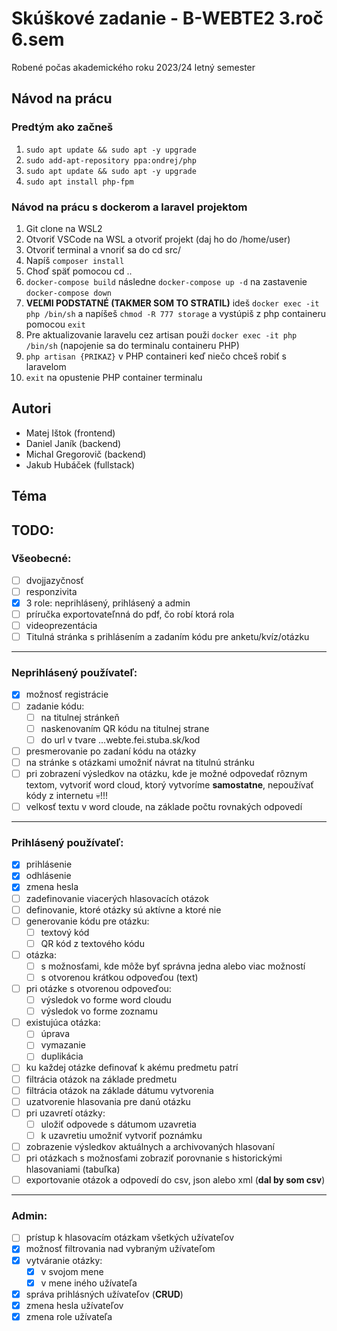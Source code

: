 # Skúškové zadanie - B-WEBTE2 3.roč 6.sem

Robené počas akademického roku 2023/24 letný semester

## Návod na prácu

### Predtým ako začneš

1. `sudo apt update && sudo apt -y upgrade`
2. `sudo add-apt-repository ppa:ondrej/php`
3. `sudo apt update && sudo apt -y upgrade`
4. `sudo apt install php-fpm`

### Návod na prácu s dockerom a laravel projektom

1. Git clone na WSL2
2. Otvoriť VSCode na WSL a otvoriť projekt (daj ho do /home/user)
3. Otvoriť terminal a vnoriť sa do cd src/
4. Napíš `composer install`
5. Choď späť pomocou cd ..
6. `docker-compose build` následne `docker-compose up -d` na zastavenie `docker-compose down`
7. <b>VEĽMI PODSTATNÉ (TAKMER SOM TO STRATIL)</b> ideš `docker exec -it php /bin/sh` a napíšeš `chmod -R 777 storage` a vystúpiš z php containeru pomocou `exit`
8. Pre aktualizovanie laravelu cez artisan použi `docker exec -it php /bin/sh` (napojenie sa do terminalu containeru PHP)
9. `php artisan {PRIKAZ}` v PHP containeri keď niečo chceš robiť s laravelom
10. `exit` na opustenie PHP container terminalu

## Autori

-   Matej Ištok (frontend)
-   Daniel Janík (backend)
-   Michal Gregorovič (backend)
-   Jakub Hubáček (fullstack)

## Téma

## TODO:

### Všeobecné:

-   [ ] dvojjazyčnosť
-   [ ] responzivita
-   [x] 3 role: neprihlásený, prihlásený a admin
-   [ ] príručka exportovateľnná do pdf, čo robí ktorá rola
-   [ ] videoprezentácia
-   [ ] Titulná stránka s prihlásením a zadaním kódu pre anketu/kvíz/otázku

---

### Neprihlásený používateľ:

-   [x] možnosť registrácie
-   [ ] zadanie kódu:
    -   [ ] na titulnej stránkeň
    -   [ ] naskenovaním QR kódu na titulnej strane
    -   [ ] do url v tvare ...webte.fei.stuba.sk/kod
-   [ ] presmerovanie po zadaní kódu na otázky
-   [ ] na stránke s otázkami umožniť návrat na titulnú stránku
-   [ ] pri zobrazení výsledkov na otázku, kde je možné odpovedať rôznym textom, vytvoriť word cloud, ktorý vytvoríme **samostatne**, nepoužívať kódy z internetu :skull:!!!
-   [ ] velkosť textu v word cloude, na základe počtu rovnakých odpovedí

---

### Prihlásený používateľ:

-   [x] prihlásenie
-   [x] odhlásenie
-   [x] zmena hesla
-   [ ] zadefinovanie viacerých hlasovacích otázok
-   [ ] definovanie, ktoré otázky sú aktívne a ktoré nie
-   [ ] generovanie kódu pre otázku:
    -   [ ] textový kód
    -   [ ] QR kód z textového kódu
-   [ ] otázka:
    -   [ ] s možnosťami, kde môže byť správna jedna alebo viac možností
    -   [ ] s otvorenou krátkou odpoveďou (text)
-   [ ] pri otázke s otvorenou odpoveďou:
    -   [ ] výsledok vo forme word cloudu
    -   [ ] výsledok vo forme zoznamu
-   [ ] existujúca otázka:
    -   [ ] úprava
    -   [ ] vymazanie
    -   [ ] duplikácia
-   [ ] ku každej otázke definovať k akému predmetu patrí
-   [ ] filtrácia otázok na základe predmetu
-   [ ] filtrácia otázok na základe dátumu vytvorenia
-   [ ] uzatvorenie hlasovania pre danú otázku
-   [ ] pri uzavretí otázky:
    -   [ ] uložiť odpovede s dátumom uzavretia
    -   [ ] k uzavretiu umožniť vytvoriť poznámku
-   [ ] zobrazenie výsledkov aktuálnych a archivovaných hlasovaní
-   [ ] pri otázkach s možnosťami zobraziť porovnanie s historickými hlasovaniami (tabuľka)
-   [ ] exportovanie otázok a odpovedí do csv, json alebo xml (**dal by som csv**)

---

### Admin:

-   [ ] prístup k hlasovacím otázkam všetkých užívateľov
-   [x] možnosť filtrovania nad vybraným užívateľom
-   [x] vytváranie otázky:
    -   [x] v svojom mene
    -   [x] v mene iného užívateľa
-   [x] správa prihlásných užívateľov (**CRUD**)
-   [x] zmena hesla užívateľov
-   [x] zmena role užívateľa

